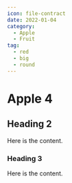 ```yaml
---
icon: file-contract
date: 2022-01-04
category:
  - Apple
  - Fruit
tag:
  - red
  - big
  - round
---
```


# Apple 4

## Heading 2

Here is the content.

### Heading 3

Here is the content.
